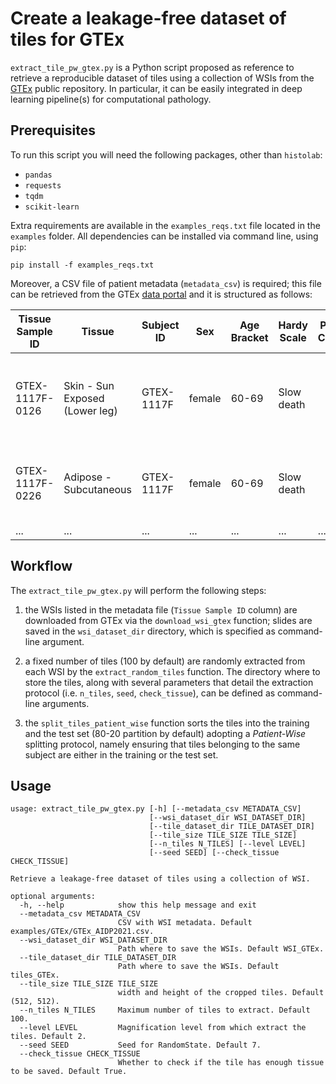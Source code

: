 # Create a leakage-free dataset of tiles for GTEx

`extract_tile_pw_gtex.py` is a Python script proposed as reference to retrieve a reproducible dataset of tiles using a collection of WSIs from the [GTEx](https://gtexportal.org/home/) public repository. In particular, it can be easily integrated in deep learning pipeline(s) for computational pathology.

## Prerequisites
To run this script you will need the following packages, other than `histolab`:

- `pandas`
- `requests`
- `tqdm`
- `scikit-learn`

Extra requirements are available in the `examples_reqs.txt` file located in the `examples` folder.
All dependencies can be installed via command line, using `pip`:

```shell
pip install -f examples_reqs.txt
```

Moreover, a CSV file of patient metadata (`metadata_csv`) is required; this file can be retrieved from the GTEx [data portal](https://gtexportal.org/home/histologyPage) and it is structured as follows:

|   Tissue Sample ID  |   Tissue                          |   Subject ID  |   Sex     |   Age Bracket  |   Hardy Scale  |   Pathology Categories  |   Pathology Notes                                               |
|---------------------|-----------------------------------|---------------|-----------|----------------|----------------|-------------------------|-----------------------------------------------------------------|
|   GTEX-1117F-0126   |   Skin - Sun Exposed (Lower leg)  |   GTEX-1117F  |   female  |   60-69        |   Slow death   |                         |   6 pieces, minimal fat, squamous epithelium is ~50-70 microns  |
|   GTEX-1117F-0226   |   Adipose - Subcutaneous          |   GTEX-1117F  |   female  |   60-69        |   Slow death   |                         |   2 pieces, ~15% vessel stroma, rep delineated                  |
| ...                 | ...                               | ...           | ...       | ...            | ...            | ...                     | ...                                                             |

## Workflow

The `extract_tile_pw_gtex.py` will perform the following steps:

1. the WSIs listed in the metadata file (`Tissue Sample ID` column) are downloaded from GTEx via the `download_wsi_gtex` function; slides are saved in the `wsi_dataset_dir` directory, which is specified as command-line argument.
2. a fixed number of tiles (100 by default) are randomly extracted from each WSI by the `extract_random_tiles` function. The directory where to store the tiles, along with several parameters that detail the extraction protocol (i.e. `n_tiles`, `seed`, `check_tissue`), can be defined as command-line arguments.

3. the `split_tiles_patient_wise` function sorts the tiles into the training and the test set (80-20 partition by default) adopting a *Patient-Wise* splitting protocol, namely ensuring that tiles belonging to the same subject are either in the training or the test set.

## Usage

```
usage: extract_tile_pw_gtex.py [-h] [--metadata_csv METADATA_CSV]
                               [--wsi_dataset_dir WSI_DATASET_DIR]
                               [--tile_dataset_dir TILE_DATASET_DIR]
                               [--tile_size TILE_SIZE TILE_SIZE]
                               [--n_tiles N_TILES] [--level LEVEL]
                               [--seed SEED] [--check_tissue CHECK_TISSUE]

Retrieve a leakage-free dataset of tiles using a collection of WSI.

optional arguments:
  -h, --help            show this help message and exit
  --metadata_csv METADATA_CSV
                        CSV with WSI metadata. Default examples/GTEx/GTEx_AIDP2021.csv.
  --wsi_dataset_dir WSI_DATASET_DIR
                        Path where to save the WSIs. Default WSI_GTEx.
  --tile_dataset_dir TILE_DATASET_DIR
                        Path where to save the WSIs. Default tiles_GTEx.
  --tile_size TILE_SIZE TILE_SIZE
                        width and height of the cropped tiles. Default (512, 512).
  --n_tiles N_TILES     Maximum number of tiles to extract. Default 100.
  --level LEVEL         Magnification level from which extract the tiles. Default 2.
  --seed SEED           Seed for RandomState. Default 7.
  --check_tissue CHECK_TISSUE
                        Whether to check if the tile has enough tissue to be saved. Default True.
```
